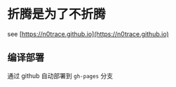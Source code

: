 # 折腾是为了不折腾

see [https://n0trace.github.io](https://n0trace.github.io)

## 编译部署

通过 github 自动部署到 `gh-pages` 分支